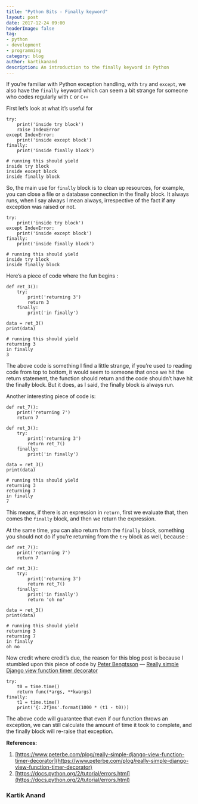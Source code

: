 ```yaml
---
title: "Python Bits - Finally keyword"
layout: post
date: 2017-12-24 09:00
headerImage: false
tag:
- python
- development
- programming
category: blog
author: kartikanand
description: An introduction to the finally keyword in Python
---
```


If you’re familiar with Python exception handling, with `try` and `except`, we
also have the `finally` keyword which can seem a bit strange for someone who
codes regularly with `C` or `C++`

First let’s look at what it’s useful for

    try:
        print('inside try block')
        raise IndexError
    except IndexError:
        print('inside except block')
    finally:
        print('inside finally block')

    # running this should yield
    inside try block
    inside except block
    inside finally block

So, the main use for `finally` block is to clean up resources, for example, you
can close a file or a database connection in the finally block. It always runs,
when I say always I mean always, irrespective of the fact if any exception was
raised or not.

    try:
        print('inside try block')
    except IndexError:
        print('inside except block')
    finally:
        print('inside finally block')

    # running this should yield
    inside try block
    inside finally block

Here’s a piece of code where the fun begins :

    def ret_3():
        try:
            print('returning 3')
            return 3
        finally:
            print('in finally')

    data = ret_3()
    print(data)

    # running this should yield
    returning 3
    in finally
    3

The above code is something I find a little strange, if you’re used to reading
code from top to bottom, it would seem to someone that once we hit the return
statement, the function should return and the code shouldn’t have hit the
finally block. But it does, as I said, the finally block is always run.

Another interesting piece of code is:

    def ret_7():
        print('returning 7')
        return 7

    def ret_3():
        try:
            print('returning 3')
            return ret_7()
        finally:
            print('in finally')

    data = ret_3()
    print(data)

    # running this should yield
    returning 3
    returning 7
    in finally
    7

This means, if there is an expression in `return`, first we evaluate that, then
comes the `finally` block, and then we return the expression.

At the same time, you can also return from the `finally` block, something you
should not do if you’re returning from the `try` block as well, because :

    def ret_7():
        print('returning 7')
        return 7

    def ret_3():
        try:
            print('returning 3')
            return ret_7()
        finally:
            print('in finally')
            return 'oh no'

    data = ret_3()
    print(data)

    # running this should yield
    returning 3
    returning 7
    in finally
    oh no

Now credit where credit’s due, the reason for this blog post is because I
stumbled upon this piece of code by [Peter Bengtsson](https://www.peterbe.com/)
— [Really simple Django view function timer
decorator](https://www.peterbe.com/plog/really-simple-django-view-function-timer-decorator)

    try:
        t0 = time.time()
        return func(*args, **kwargs)
    finally:
        t1 = time.time()
        print('{:.2f}ms'.format(1000 * (t1 - t0)))

The above code will guarantee that even if our function throws an exception, we can still calculate the amount of time it took to complete, and the finally block will re-raise that exception.

**References:**

1.  [https://www.peterbe.com/plog/really-simple-django-view-function-timer-decorator](https://www.peterbe.com/plog/really-simple-django-view-function-timer-decorator)
1.  [https://docs.python.org/2/tutorial/errors.html](https://docs.python.org/2/tutorial/errors.html)

### Kartik Anand
